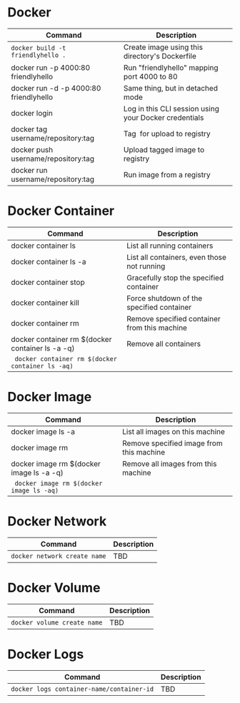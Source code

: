 
# Docker
|Command| Description|
|-------|------------|
|`docker build -t friendlyhello .`|Create image using this directory's Dockerfile|
|docker run -p 4000:80 friendlyhello|Run "friendlyhello" mapping port 4000 to 80|
|docker run -d -p 4000:80 friendlyhello|         Same thing, but in detached mode| 
|docker login|             Log in this CLI session using your Docker credentials|  
|docker tag <image> username/repository:tag|  Tag <image> for upload to registry|   
|docker push username/repository:tag|            Upload tagged image to registry|   
|docker run username/repository:tag|                   Run image from a registry|   

# Docker Container
|Command| Description|
|-------|------------|
|docker container ls  | List all running containers|
|docker container ls -a | List all containers, even those not running|   
|docker container stop <hash> | Gracefully stop the specified container|    
|docker container kill <hash> | Force shutdown of the specified container|    
|docker container rm <hash>   | Remove specified container from this machine|    
|docker container rm $(docker container ls -a -q) |  Remove all containers|
|` docker container rm $(docker container ls -aq)`||

# Docker Image
|Command| Description|
|-------|------------|
|docker image ls -a | List all images on this machine |  
|docker image rm <image id> | Remove specified image from this machine| 
|docker image rm $(docker image ls -a -q) | Remove all images from this machine| 
|` docker image rm $(docker image ls -aq)`||
  
# Docker Network
|Command| Description|
|-------|------------|
|`docker network create name` | TBD |

# Docker Volume
|Command| Description|
|-------|------------|
|`docker volume create name` | TBD |

# Docker Logs
|Command| Description|
|-------|------------|
|`docker logs container-name/container-id` | TBD |
